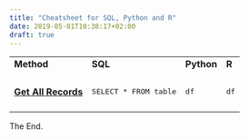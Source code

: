 ```yaml
---
title: "Cheatsheet for SQL, Python and R"
date: 2019-05-01T10:38:17+02:00
draft: true
---
```


<table>
  <tr>
    <td><b>Method</b></td>
    <td><b>SQL</b></td>
    <td><b>Python</b></td>
    <td><b>R</b></td>
  </tr>
  <tr>
    <td><h4><a href = "/programming/get-all-records-in-sql-python-r/">Get All Records</a></h4></td>
    <td><pre>SELECT * FROM table<span class = "copy-to-clipboard"></pre></td>
    <td><pre>df<span class = "copy-to-clipboard"></pre></td>
    <td><pre>df<span class = "copy-to-clipboard"></pre></td>
  </tr>
</table>

The End.